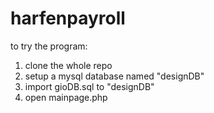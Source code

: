 # harfenpayroll

to try the program:

1. clone the whole repo
2. setup a mysql database named "designDB"
3. import gioDB.sql to "designDB"
4. open mainpage.php
